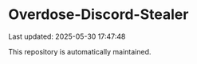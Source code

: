 # Overdose-Discord-Stealer

Last updated: 2025-05-30 17:47:48

This repository is automatically maintained.
